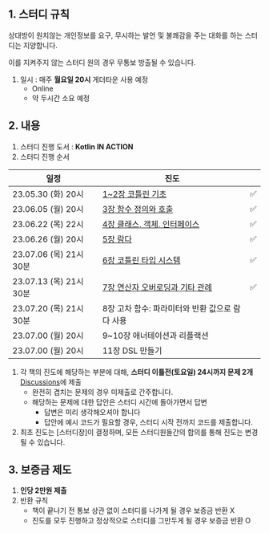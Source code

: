 ## 1. 스터디 규칙

상대방이 원치않는 개인정보를 요구, 무시하는 발언 및 불쾌감을 주는 대화를 하는 스터디는 지양합니다.

이를 지켜주지 않는 스터디 원의 경우 무통보 방출될 수 있습니다.

1. 일시 : 매주 **월요일 20시** 게더타운 사용 예정 
    - Online
    - 약 두시간 소요 예정


## 2. 내용

1. 스터디 진행 도서 : **Kotlin IN ACTION**
2. 스터디 진행 순서 
    
| 일정 | 진도 |  |
| --- | --- | --- |
| 23.05.30 (화) 20시 | [1~2장 코틀린 기초](https://github.com/orgs/kotlin-books-study/discussions/1) |✅|
| 23.06.05 (월) 20시 | [3장 함수 정의와 호출](https://github.com/orgs/kotlin-books-study/discussions/2) |✅|
| 23.06.22 (목) 22시 | [4장 클래스, 객체, 인터페이스](https://github.com/orgs/kotlin-books-study/discussions/3) |✅|
| 23.06.26 (월) 20시 | [5장 람다](https://github.com/orgs/kotlin-books-study/discussions/4) |✅|
| 23.07.06 (목) 21시 30분| [6장 코틀린 타입 시스템](https://github.com/orgs/kotlin-books-study/discussions/5) |✅|
| 23.07.13 (목) 21시 30분| [7장 연산자 오버로딩과 기타 관례](https://github.com/orgs/kotlin-books-study/discussions/6) |✅|
| 23.07.20 (목) 21시 30분| 8장 고차 함수: 파라미터와 반환 값으로 람다 사용 |  |
| 23.07.00 (월) 20시 | 9~10장 애너테이션과 리플랙션 |  |
| 23.07.00 (월) 20시 | 11장 DSL 만들기 |  |

1. 각 책의 진도에 해당하는 부분에 대해, **스터디 이틀전(토요일) 24시까지 문제 2개** [Discussions](https://github.com/orgs/kotlin-books-study/discussions)에 제출
	- 완전히 겹치는 문제의 경우 미제출로 간주합니다.
	- 해당하는 문제에 대한 답안은 스터디 시간에 돌아가면서 답변 
	  - 답변은 미리 생각해오셔야 합니다
	  - 답안에 예시 코드가 필요할 경우, 스터디 시작 전까지 코드를 제출합니다.
2. 최초 진도는 [스터디장]이 결정하며, 모든 스터디원들간의 합의를 통해 진도는 변경될 수 있습니다.


## 3. 보증금 제도

1. **인당 2만원 제출**
2. 반환 규칙
	- 책이 끝나기 전 통보 상관 없이 스터디를 나가게 될 경우 보증금 반환 X
    - 진도를 모두 진행하고 정상적으로 스터디를 그만두게 될 경우 보증금 반환 O
